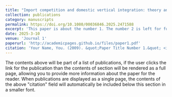 ```yaml
---
title: "Import competition and domestic vertical integration: theory and evidence from Chinese firms"
collection: publications
category: manuscripts
permalink: https://doi.org/10.1080/00036846.2025.2471588
excerpt: 'This paper is about the number 1. The number 2 is left for future work.'
date: 2025-3-10
venue: 'Journal 1'
paperurl: 'http://academicpages.github.io/files/paper1.pdf'
citation: 'Your Name, You. (2009). &quot;Paper Title Number 1.&quot; <i>Journal 1</i>. 1(1).'
---
```

The contents above will be part of a list of publications, if the user clicks the link for the publication than the contents of section will be rendered as a full page, allowing you to provide more information about the paper for the reader. When publications are displayed as a single page, the contents of the above "citation" field will automatically be included below this section in a smaller font.
